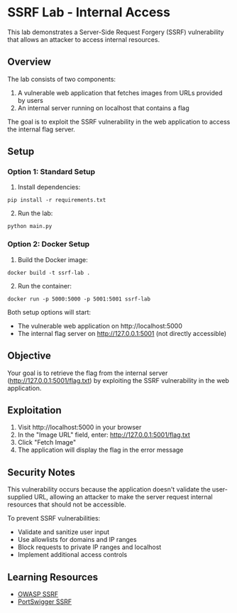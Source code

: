 # SSRF Lab - Internal Access

This lab demonstrates a Server-Side Request Forgery (SSRF) vulnerability that allows an attacker to access internal resources.

## Overview

The lab consists of two components:
1. A vulnerable web application that fetches images from URLs provided by users
2. An internal server running on localhost that contains a flag

The goal is to exploit the SSRF vulnerability in the web application to access the internal flag server.

## Setup

### Option 1: Standard Setup

1. Install dependencies:
```
pip install -r requirements.txt
```

2. Run the lab:
```
python main.py
```

### Option 2: Docker Setup

1. Build the Docker image:
```
docker build -t ssrf-lab .
```

2. Run the container:
```
docker run -p 5000:5000 -p 5001:5001 ssrf-lab
```

Both setup options will start:
- The vulnerable web application on http://localhost:5000
- The internal flag server on http://127.0.0.1:5001 (not directly accessible)

## Objective

Your goal is to retrieve the flag from the internal server (http://127.0.0.1:5001/flag.txt) by exploiting the SSRF vulnerability in the web application.

## Exploitation

1. Visit http://localhost:5000 in your browser
2. In the "Image URL" field, enter: http://127.0.0.1:5001/flag.txt
3. Click "Fetch Image"
4. The application will display the flag in the error message

## Security Notes

This vulnerability occurs because the application doesn't validate the user-supplied URL, allowing an attacker to make the server request internal resources that should not be accessible.

To prevent SSRF vulnerabilities:
- Validate and sanitize user input
- Use allowlists for domains and IP ranges
- Block requests to private IP ranges and localhost
- Implement additional access controls

## Learning Resources

- [OWASP SSRF](https://owasp.org/www-community/attacks/Server_Side_Request_Forgery)
- [PortSwigger SSRF](https://portswigger.net/web-security/ssrf) 
